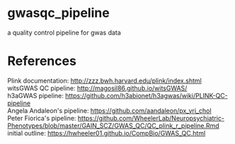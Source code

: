 # gwasqc_pipeline
a quality control pipeline for gwas data


# References
Plink documentation: http://zzz.bwh.harvard.edu/plink/index.shtml  
witsGWAS QC pipeline: http://magosil86.github.io/witsGWAS/  
h3aGWAS pipeline: https://github.com/h3abionet/h3agwas/wiki/PLINK-QC-pipeline  
Angela Andaleon's pipeline: https://github.com/aandaleon/px_yri_chol  
Peter Fiorica's pipeline: https://github.com/WheelerLab/Neuropsychiatric-Phenotypes/blob/master/GAIN_SCZ/GWAS_QC/QC_plink_r_pipeline.Rmd  
initial outline: https://hwheeler01.github.io/CompBio/GWAS_QC.html  
